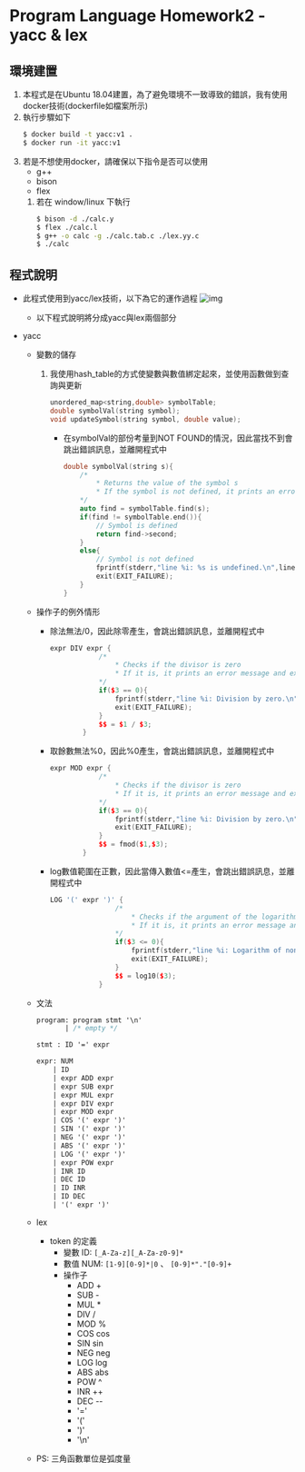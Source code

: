 # Program Language Homework2 - yacc & lex
## 環境建置
1. 本程式是在Ubuntu 18.04建置，為了避免環境不一致導致的錯誤，我有使用docker技術(dockerfile如檔案所示)
2. 執行步驟如下
    ```bash
    $ docker build -t yacc:v1 .
    $ docker run -it yacc:v1 
    ```
3. 若是不想使用docker，請確保以下指令是否可以使用
    - g++
    - bison
    - flex
    1. 若在 window/linux 下執行
        ```bash
        $ bison -d ./calc.y
        $ flex ./calc.l
        $ g++ -o calc -g ./calc.tab.c ./lex.yy.c
        $ ./calc
        ```
## 程式說明
- 此程式使用到yacc/lex技術，以下為它的運作過程
    ![img](https://th.bing.com/th/id/R.af51df362b7184bfdd5a15e1f8ed7c2d?rik=ddTgDq3FzWAS5g&pid=ImgRaw&r=0)
    - 以下程式說明將分成yacc與lex兩個部分

- yacc
    - 變數的儲存
        1. 我使用hash_table的方式使變數與數值綁定起來，並使用函數做到查詢與更新
            ```C++
            unordered_map<string,double> symbolTable;
            double symbolVal(string symbol);
            void updateSymbol(string symbol, double value);
            ```
            - 在symbolVal的部份考量到NOT FOUND的情況，因此當找不到會跳出錯誤訊息，並離開程式中
                ```C++
                double symbolVal(string s){
                    /*
                        * Returns the value of the symbol s
                        * If the symbol is not defined, it prints an error message and exits the program
                    */
                    auto find = symbolTable.find(s);
                    if(find != symbolTable.end()){
                        // Symbol is defined
                        return find->second;
                    }
                    else{
                        // Symbol is not defined
                        fprintf(stderr,"line %i: %s is undefined.\n",line,s.c_str());
                        exit(EXIT_FAILURE);
                    }
                }
                ```
    - 操作子的例外情形
        - 除法無法/0，因此除零產生，會跳出錯誤訊息，並離開程式中
            ```C++
            expr DIV expr {
                        /*
                            * Checks if the divisor is zero
                            * If it is, it prints an error message and exits the program
                        */
                        if($3 == 0){
                            fprintf(stderr,"line %i: Division by zero.\n",line);
                            exit(EXIT_FAILURE);
                        } 
                        $$ = $1 / $3; 
                    }
            ```
        - 取餘數無法%0，因此%0產生，會跳出錯誤訊息，並離開程式中
            ```C++
            expr MOD expr { 
                        /*
                            * Checks if the divisor is zero
                            * If it is, it prints an error message and exits the program
                        */
                        if($3 == 0){
                            fprintf(stderr,"line %i: Division by zero.\n",line);
                            exit(EXIT_FAILURE);
                        }
                        $$ = fmod($1,$3); 
                    }
            ```
        - log數值範圍在正數，因此當傳入數值<=產生，會跳出錯誤訊息，並離開程式中
            ```C++
            LOG '(' expr ')' { 
                            /*
                                * Checks if the argument of the logarithm is non-positive
                                * If it is, it prints an error message and exits the program
                            */
                            if($3 <= 0){
                                fprintf(stderr,"line %i: Logarithm of non-positive number.\n",line);
                                exit(EXIT_FAILURE);
                            }
                            $$ = log10($3); 
                        }
            ```
    - 文法
        ```yacc
        program: program stmt '\n'  
               | /* empty */        
       
        stmt : ID '=' expr        

        expr: NUM           
            | ID            
            | expr ADD expr 
            | expr SUB expr 
            | expr MUL expr 
            | expr DIV expr 
            | expr MOD expr 
            | COS '(' expr ')' 
            | SIN '(' expr ')'
            | NEG '(' expr ')' 
            | ABS '(' expr ')'
            | LOG '(' expr ')' 
            | expr POW expr 
            | INR ID 
            | DEC ID 
            | ID INR 
            | ID DEC 
            | '(' expr ')' 
        ```

    - lex 
        - token 的定義
            - 變數 ID: `[_A-Za-z][_A-Za-z0-9]*`
            - 數值 NUM: `[1-9][0-9]*|0` 、 `[0-9]*"."[0-9]+`
            - 操作子
                - ADD +
                - SUB -
                - MUL *
                - DIV /
                - MOD %
                - COS cos
                - SIN sin
                - NEG neg
                - LOG log
                - ABS abs
                - POW ^
                - INR ++
                - DEC --
                - '='
                - '('
                - ')'
                - '\n'
    - PS: 三角函數單位是弧度量
